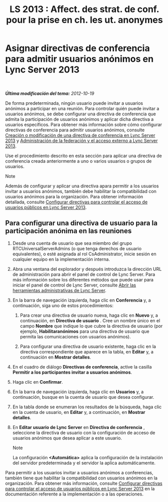 ﻿---
title: "LS 2013 : Affect. des strat. de conf. pour la prise en ch. les ut. anonymes"
TOCTitle: Asignar directivas de conferencia para admitir usuarios anónimos
ms:assetid: 662de022-1111-40f7-bad4-f2b686f30973
ms:mtpsurl: https://technet.microsoft.com/es-es/library/Gg521007(v=OCS.15)
ms:contentKeyID: 48275493
ms.date: 01/07/2017
mtps_version: v=OCS.15
ms.translationtype: HT
---

# Asignar directivas de conferencia para admitir usuarios anónimos en Lync Server 2013

 

_**Última modificación del tema:** 2012-10-19_

De forma predeterminada, ningún usuario puede invitar a usuarios anónimos a participar en una reunión. Para controlar quién puede invitar a usuarios anónimos, se debe configurar una directiva de conferencia que admita la participación de usuarios anónimos y aplicar dicha directiva a usuarios específicos. Para obtener más información sobre cómo configurar directivas de conferencia para admitir usuarios anónimos, consulte [Creación o modificación de una directiva de conferencia en Lync Server 2013](lync-server-2013-create-or-modify-a-conferencing-policy.md) y [Administración de la federación y el acceso externo a Lync Server 2013](lync-server-2013-managing-federation-and-external-access-to-lync-server-2013.md).

Use el procedimiento descrito en esta sección para aplicar una directiva de conferencia creada anteriormente a uno o varios usuarios o grupos de usuarios.


> [!NOTE]
> Además de configurar y aplicar una directiva apara permitir a los usuarios invitar a usuarios anónimos, también debe habilitar la compatibilidad con usuarios anónimos para la organización. Para obtener información detallada, consulte <A href="lync-server-2013-configure-policies-to-control-public-user-access.md">Configurar directivas para controlar el acceso de usuarios públicos en Lync Server 2013</A>.



## Para configurar una directiva de usuario para la participación anónima en las reuniones

1.  Desde una cuenta de usuario que sea miembro del grupo RTCUniversalServerAdmins (o que tenga derechos de usuario equivalentes), o esté asignada al rol CsAdministrator, inicie sesión en cualquier equipo en la implementación interna.

2.  Abra una ventana del explorador y después introduzca la dirección URL de administración para abrir el panel de control de Lync Server. Para más información sobre los diferentes métodos que puede usar para iniciar el panel de control de Lync Server, consulte [Abrir las herramientas administrativas de Lync Server](lync-server-2013-open-lync-server-administrative-tools.md).

3.  En la barra de navegación izquierda, haga clic en **Conferencia** y, a continuación, siga uno de estos procedimientos:
    
    1.  Para crear una directiva de usuario nueva, haga clic en **Nuevo** y, a continuación, en **Directiva de usuario** . Cree un nombre único en el campo **Nombre** que indique lo que cubre la directiva de usuario (por ejemplo, **Habilitaranónimos** para una directiva de usuario que permita las comunicaciones con usuarios anónimos).
    
    2.  Para configurar una directiva de usuario existente, haga clic en la directiva correspondiente que aparece en la tabla, en **Editar** y, a continuación en **Mostrar detalles**.

4.  En el cuadro de diálogo **Directivas de conferencia**, active la casilla **Permitir a los participantes invitar a usuarios anónimos**.

5.  Haga clic en **Confirmar**.

6.  En la barra de navegación izquierda, haga clic en **Usuarios** y, a continuación, busque en la cuenta de usuario que desea configurar.

7.  En la tabla donde se enumeran los resultados de la búsqueda, haga clic en la cuenta de usuario, en **Editar** y, a continuación, en **Mostrar detalles**.

8.  En **Editar usuario de Lync Server** en **Directiva de conferencia** , seleccione la directiva de usuario con la configuración de acceso de usuarios anónimos que desea aplicar a este usuario.
    

    > [!NOTE]
    > La configuración <STRONG>&lt;Automática&gt;</STRONG> aplica la configuración de la instalación del servidor predeterminada y el servidor la aplica automáticamente.



Para permitir a los usuarios invitar a usuarios anónimos a conferencias, también tiene que habilitar la compatibilidad con usuarios anónimos en la organización. Para obtener más información, consulte [Configurar directivas para controlar el acceso de usuarios públicos en Lync Server 2013](lync-server-2013-configure-policies-to-control-public-user-access.md) en la documentación referente a la implementación o a las operaciones.

